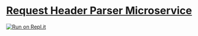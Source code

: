 # [Request Header Parser Microservice](https://www.freecodecamp.org/learn/apis-and-microservices/apis-and-microservices-projects/request-header-parser-microservice)
[![Run on Repl.it](https://repl.it/badge/github/freeCodeCamp/boilerplate-npm)](https://fcc-be-develop-api-header-parser.gbaswath.repl.co)
